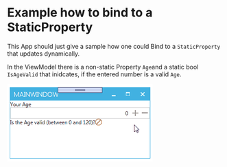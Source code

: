 # Example how to bind to a StaticProperty

This App should just give a sample how one could Bind to a `StaticProperty` that updates dynamically. 

In the ViewModel there is a non-static Property `Age`and a static bool `IsAgeValid` that inidcates, if the entered number is a valid `Age`.

![In Action](Test.gif)
